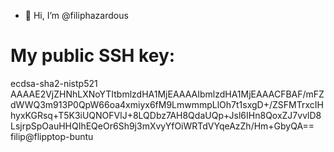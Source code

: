 - 👋 Hi, I’m @filiphazardous

# My public SSH key:  
ecdsa-sha2-nistp521 AAAAE2VjZHNhLXNoYTItbmlzdHA1MjEAAAAIbmlzdHA1MjEAAACFBAF/mFZdWWQ3m913P0QpW66oa4xmiyx6fM9LmwmmpLlOh7t1sxgD+/ZSFMTrxcIHhyxKGRsq+T5K3iUQNOFVlJ+8LQDbz7AH8QdaUQp+Jsl6IHn8QoxZJ7vvlD8LsjrpSpOauHHQIhEQeOr6Sh9j3mXvyYfOiWRTdVYqeAzZh/Hm+GbyQA== filip@flipptop-buntu
